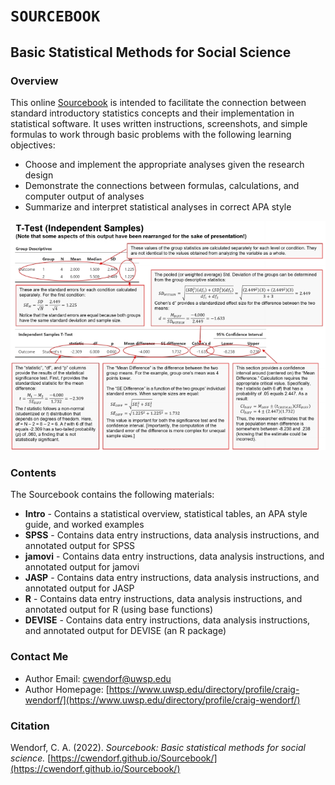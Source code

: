 # `SOURCEBOOK` 

## Basic Statistical Methods for Social Science

### Overview

This online [Sourcebook](https://cwendorf.github.io/Sourcebook/) is intended to facilitate the connection between standard introductory statistics concepts and their implementation in statistical software. It uses written instructions, screenshots, and simple formulas to work through basic problems with the following learning objectives:

- Choose and implement the appropriate analyses given the research design
- Demonstrate the connections between formulas, calculations, and computer output of analyses
- Summarize and interpret statistical analyses in correct APA style

<p align="center"><kbd><a href="https://cwendorf.github.io/Sourcebook/"><img src="assets/images/AnnotatedOutput.jpg"></a></kbd></p>

### Contents

The Sourcebook contains the following materials:

- **Intro** - Contains a statistical overview, statistical tables, an APA style guide, and worked examples
- **SPSS** - Contains data entry instructions, data analysis instructions, and annotated output for SPSS
- **jamovi** - Contains data entry instructions, data analysis instructions, and annotated output for jamovi
- **JASP** - Contains data entry instructions, data analysis instructions, and annotated output for JASP
- **R** - Contains data entry instructions, data analysis instructions, and annotated output for R (using base functions)
- **DEVISE** - Contains data entry instructions, data analysis instructions, and annotated output for DEVISE (an R package)

### Contact Me
 
- Author Email: [cwendorf@uwsp.edu](mailto:cwendorf@uwsp.edu)
- Author Homepage: [https://www.uwsp.edu/directory/profile/craig-wendorf/](https://www.uwsp.edu/directory/profile/craig-wendorf/)

### Citation

Wendorf, C. A. (2022). *Sourcebook: Basic statistical methods for social science.* [https://cwendorf.github.io/Sourcebook/](https://cwendorf.github.io/Sourcebook/)
